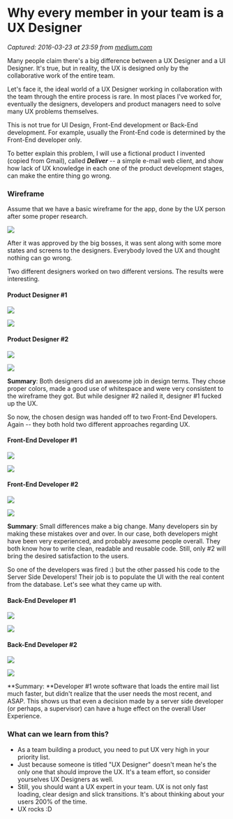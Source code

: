 # Why every member in your team is a UX Designer

_Captured: 2016-03-23 at 23:59 from [medium.com](https://medium.com/@arielverber/why-every-member-in-your-team-is-a-ux-designer-2bd470ea048e#.ttwziek1u)_

Many people claim there's a big difference between a UX Designer and a UI Designer. It's true, but in reality, the UX is designed only by the collaborative work of the entire team.

Let's face it, the ideal world of a UX Designer working in collaboration with the team through the entire process is rare. In most places I've worked for, eventually the designers, developers and product managers need to solve many UX problems themselves.

This is not true for UI Design, Front-End development or Back-End development. For example, usually the Front-End code is determined by the Front-End developer only.

To better explain this problem, I will use a fictional product I invented (copied from Gmail), called **_Deliver_** -- a simple e-mail web client, and show how lack of UX knowledge in each one of the product development stages, can make the entire thing go wrong.

### Wireframe

Assume that we have a basic wireframe for the app, done by the UX person after some proper research.

![](https://cdn-images-1.medium.com/max/800/1*KpskyFmu232a7FdKTgLyzA.png)

After it was approved by the big bosses, it was sent along with some more states and screens to the designers. Everybody loved the UX and thought nothing can go wrong.

Two different designers worked on two different versions. The results were interesting.

#### Product Designer #1

![](https://cdn-images-1.medium.com/max/800/1*A0YNXC4YohDkHfBSJ5P8hA.png)

![](https://cdn-images-1.medium.com/max/800/1*qhvg0F9vFk1RtfA2pJ3pBA.png)

#### Product Designer #2

![](https://cdn-images-1.medium.com/max/800/1*eFIq-GZu0CDZIHoKcXLG9g.png)

![](https://cdn-images-1.medium.com/max/800/1*eU5ZndQXRUQj3EVH_9gYaQ.png)

**Summary**: Both designers did an awesome job in design terms. They chose proper colors, made a good use of whitespace and were very consistent to the wireframe they got. But while designer #2 nailed it, designer #1 fucked up the UX.

So now, the chosen design was handed off to two Front-End Developers. Again -- they both hold two different approaches regarding UX.

#### Front-End Developer #1

![](https://cdn-images-1.medium.com/max/800/1*hIY8-LJZxnP9xyO887W-2Q.gif)

![](https://cdn-images-1.medium.com/max/800/1*wKsKwX014v7j7hcsaadcVw.png)

#### Front-End Developer #2

![](https://cdn-images-1.medium.com/max/800/1*B5mMW02c43YXZ6eNsVY7Yw.gif)

![](https://cdn-images-1.medium.com/max/800/1*OUfWwdFtvd7jLAi9oNDSaw.png)

**Summary**: Small differences make a big change. Many developers sin by making these mistakes over and over. In our case, both developers might have been very experienced, and probably awesome people overall. They both know how to write clean, readable and reusable code. Still, only #2 will bring the desired satisfaction to the users.

So one of the developers was fired :) but the other passed his code to the Server Side Developers! Their job is to populate the UI with the real content from the database. Let's see what they came up with.

#### Back-End Developer #1

![](https://cdn-images-1.medium.com/max/800/1*-z26-5kGeokT8ye7J9BANQ.gif)

![](https://cdn-images-1.medium.com/max/800/1*ZptcgFAb5sRkoIK23NVbpw.png)

#### Back-End Developer #2

![](https://cdn-images-1.medium.com/max/800/1*Zrb-nwu42ZL4Fzo9wHdkPg.gif)

![](https://cdn-images-1.medium.com/max/800/1*aB-ph1G4fAXtOB4yaDPnzw.png)

**Summary: **Developer #1 wrote software that loads the entire mail list much faster, but didn't realize that the user needs the most recent, and ASAP. This shows us that even a decision made by a server side developer (or perhaps, a supervisor) can have a huge effect on the overall User Experience.

### What can we learn from this?

  * As a team building a product, you need to put UX very high in your priority list.
  * Just because someone is titled "UX Designer" doesn't mean he's the only one that should improve the UX. It's a team effort, so consider yourselves UX Designers as well.
  * Still, you should want a UX expert in your team. UX is not only fast loading, clear design and slick transitions. It's about thinking about your users 200% of the time.
  * UX rocks :D
